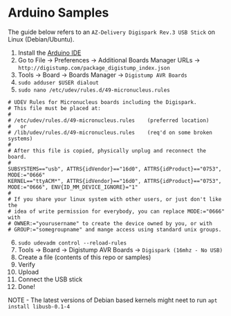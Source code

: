 # Arduino Samples

The guide below refers to an `AZ-Delivery Digispark Rev.3 USB Stick` on Linux (Debian/Ubuntu).

1. Install the [Arduino IDE](https://www.arduino.cc/en/software)
2. Go to File &rarr; Preferences &rarr; Additional Boards Manager URLs &rarr; `http://digistump.com/package_digistump_index.json`
3. Tools &rarr; Board &rarr; Boards Manager &rarr; `Digistump AVR Boards`
4. `sudo adduser $USER dialout`
5. `sudo nano /etc/udev/rules.d/49-micronucleus.rules`
```
# UDEV Rules for Micronucleus boards including the Digispark.
# This file must be placed at:
#
# /etc/udev/rules.d/49-micronucleus.rules    (preferred location)
#   or
# /lib/udev/rules.d/49-micronucleus.rules    (req'd on some broken systems)
#
# After this file is copied, physically unplug and reconnect the board.
#
SUBSYSTEMS=="usb", ATTRS{idVendor}=="16d0", ATTRS{idProduct}=="0753", MODE:="0666"
KERNEL=="ttyACM*", ATTRS{idVendor}=="16d0", ATTRS{idProduct}=="0753", MODE:="0666", ENV{ID_MM_DEVICE_IGNORE}="1"
#
# If you share your linux system with other users, or just don't like the
# idea of write permission for everybody, you can replace MODE:="0666" with
# OWNER:="yourusername" to create the device owned by you, or with
# GROUP:="somegroupname" and mange access using standard unix groups.
```
6. `sudo udevadm control --reload-rules`
7. Tools &rarr; Board &rarr; Digistump AVR Boards &rarr; `Digispark (16mhz - No USB)`
8. Create a file (contents of this repo or samples)
9. Verify
10. Upload
11. Connect the USB stick
12. Done!

NOTE - The latest versions of Debian based kernels might neet to run `apt install libusb-0.1-4`
